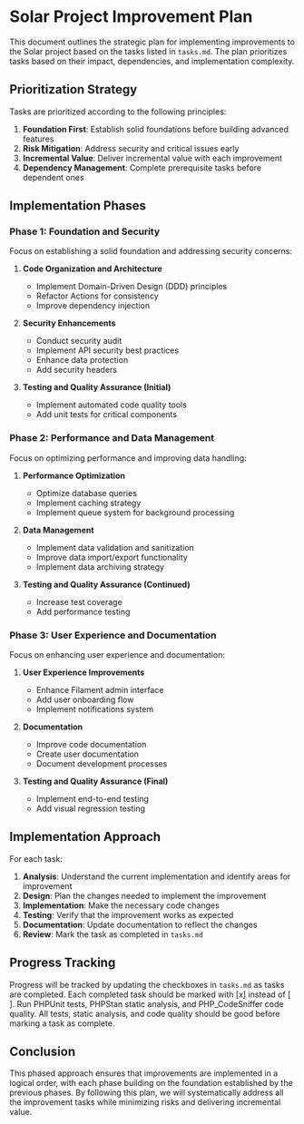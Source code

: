 # Solar Project Improvement Plan

This document outlines the strategic plan for implementing improvements to the Solar project based on the tasks listed
in `tasks.md`. The plan prioritizes tasks based on their impact, dependencies, and implementation complexity.

## Prioritization Strategy

Tasks are prioritized according to the following principles:

1. **Foundation First**: Establish solid foundations before building advanced features
2. **Risk Mitigation**: Address security and critical issues early
3. **Incremental Value**: Deliver incremental value with each improvement
4. **Dependency Management**: Complete prerequisite tasks before dependent ones

## Implementation Phases

### Phase 1: Foundation and Security

Focus on establishing a solid foundation and addressing security concerns:

1. **Code Organization and Architecture**
    - Implement Domain-Driven Design (DDD) principles
    - Refactor Actions for consistency
    - Improve dependency injection

2. **Security Enhancements**
    - Conduct security audit
    - Implement API security best practices
    - Enhance data protection
    - Add security headers

3. **Testing and Quality Assurance (Initial)**
    - Implement automated code quality tools
    - Add unit tests for critical components

### Phase 2: Performance and Data Management

Focus on optimizing performance and improving data handling:

1. **Performance Optimization**
    - Optimize database queries
    - Implement caching strategy
    - Implement queue system for background processing

2. **Data Management**
    - Implement data validation and sanitization
    - Improve data import/export functionality
    - Implement data archiving strategy

3. **Testing and Quality Assurance (Continued)**
    - Increase test coverage
    - Add performance testing

### Phase 3: User Experience and Documentation

Focus on enhancing user experience and documentation:

1. **User Experience Improvements**
    - Enhance Filament admin interface
    - Add user onboarding flow
    - Implement notifications system

2. **Documentation**
    - Improve code documentation
    - Create user documentation
    - Document development processes

3. **Testing and Quality Assurance (Final)**
    - Implement end-to-end testing
    - Add visual regression testing

## Implementation Approach

For each task:

1. **Analysis**: Understand the current implementation and identify areas for improvement
2. **Design**: Plan the changes needed to implement the improvement
3. **Implementation**: Make the necessary code changes
4. **Testing**: Verify that the improvement works as expected
5. **Documentation**: Update documentation to reflect the changes
6. **Review**: Mark the task as completed in `tasks.md`

## Progress Tracking

Progress will be tracked by updating the checkboxes in `tasks.md` as tasks are completed. Each completed task should be
marked with [x] instead of [ ]. Run PHPUnit tests, PHPStan static analysis, and PHP_CodeSniffer code quality. All 
tests, static analysis, and code quality should be good before marking a task as complete.

## Conclusion

This phased approach ensures that improvements are implemented in a logical order, with each phase building on the
foundation established by the previous phases. By following this plan, we will systematically address all the
improvement tasks while minimizing risks and delivering incremental value.
